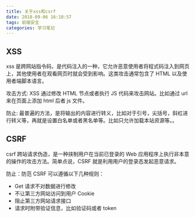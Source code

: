 ```yaml
---
title: 关于xss和csrf
date: 2018-09-06 16:10:57
tags: 前端安全
categories: 学习笔记
---
```


## XSS

xss 是跨网站指令码，是代码注入的一种，它允许恶意使用者将程式码注入到网页上，其他使用者在观看网页时就会受到影响。这类攻击通常包含了 HTML 以及使用者端脚本语言。

攻击方式: XSS 通过修改 HTML 节点或者执行 JS 代码来攻击网站。比如通过 url 来在页面上添加 html 后者 js 文件。

防止: 最普遍的方法，是将输出的内容进行转义，比如对于引号，尖括号，斜杠进行转义等，再就是设置白名单或者黑名单等。比如只允许加载本站资源等。。

## CSRF

csrf 跨站请求伪造，是一种挟制用户在当前已登录的 Web 应用程序上执行非本意的操作的攻击方法。简单点说，CSRF 就是利用用户的登录态发起恶意请求。

防止：防范 CSRF 可以遵循以下几种规则：

- Get 请求不对数据进行修改
- 不让第三方网站访问到用户 Cookie
- 阻止第三方网站请求接口
- 请求时附带验证信息，比如验证码或者 token
